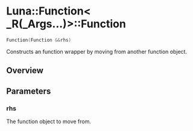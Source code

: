 # Luna::Function< _R(_Args...)>::Function

```c++
Function(Function &&rhs)
```

Constructs an function wrapper by moving from another function object. 

## Overview


## Parameters
### rhs
The function object to move from. 

